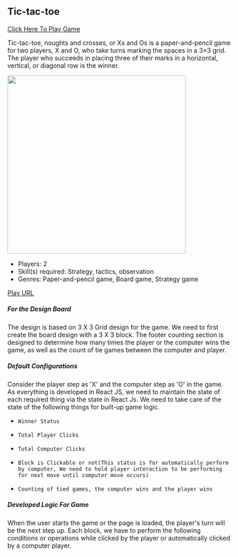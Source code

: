 ## Tic-tac-toe 

[Click Here To Play Game](https://rgame-tic-tac-toe.herokuapp.com "Play URL")

Tic-tac-toe, noughts and crosses, or Xs and Os is a paper-and-pencil game for two players, X and O, who take turns marking the spaces in a 3×3 grid. The player who succeeds in placing three of their marks in a horizontal, vertical, or diagonal row is the winner.

<img src="https://github.com/ankitkanojia/tic-tac-toe/blob/master/Tic-Tac-Toe.gif" width="400" height="400" />

- Players: 2
- Skill(s) required: Strategy, tactics, observation
- Genres: Paper-and-pencil game, Board game, Strategy game

[Play URL](https://rgame-tic-tac-toe.herokuapp.com "Play URL")
##### For the Design Board

The design is based on 3 X 3 Grid design for the game. We need to first create the board design with a 3 X 3 block. The footer counting section is designed to determine how many times the player or the computer wins the game, as well as the count of tie games between the computer and player.

##### Default Configurations
 
Consider the player step as 'X' and the computer step as 'O' in the game. As everything is developed in React JS, we need to maintain the state of each required thing via the state in React Js. We need to take care of the state of the following things for built-up game logic.

-     Winner Status
-     Total Player Clicks
-     Total Computer Clicks
-     Block is Clickable or not(This status is for automatically perform by computer, We need to hold player interaction to be performing for next move until computer move occurs)
-     Counting of tied games, the computer wins and the player wins

##### Developed Logic For Game 
 
When the user starts the game or the page is loaded, the player's turn will be the next step up. Each block, we have to perform the following conditions or operations while clicked by the player or automatically clicked by a computer player.


